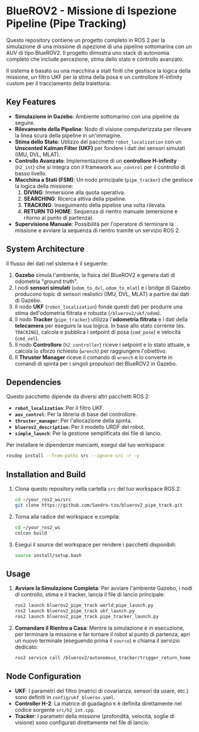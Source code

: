 # BlueROV2 - Missione di Ispezione Pipeline (Pipe Tracking)

Questo repository contiene un progetto completo in ROS 2 per la simulazione di una missione di ispezione di una pipeline sottomarina con un AUV di tipo BlueROV2. Il progetto dimostra uno stack di autonomia completo che include percezione, stima dello stato e controllo avanzato.

Il sistema è basato su una macchina a stati finiti che gestisce la logica della missione, un filtro UKF per la stima della posa e un controllore H-infinity custom per il tracciamento della traiettoria.

## Key Features

-   **Simulazione in Gazebo**: Ambiente sottomarino con una pipeline da seguire.
-   **Rilevamento della Pipeline**: Nodo di visione computerizzata per rilevare la linea scura della pipeline in un'immagine.
-   **Stima dello Stato**: Utilizzo del pacchetto `robot_localization` con un **Unscented Kalman Filter (UKF)** per fondere i dati dei sensori simulati (IMU, DVL, MLAT).
-   **Controllo Avanzato**: Implementazione di un **controllore H-infinity** (`h2_int`) che si integra con il framework `auv_control` per il controllo di basso livello.
-   **Macchina a Stati (FSM)**: Un nodo principale (`pipe_tracker`) che gestisce la logica della missione:
    1.  **DIVING**: Immersione alla quota operativa.
    2.  **SEARCHING**: Ricerca attiva della pipeline.
    3.  **TRACKING**: Inseguimento della pipeline una volta rilevata.
    4.  **RETURN TO HOME**: Sequenza di rientro manuale (emersione e ritorno al punto di partenza).
-   **Supervisione Manuale**: Possibilità per l'operatore di terminare la missione e avviare la sequenza di rientro tramite un servizio ROS 2.

## System Architecture

Il flusso dei dati nel sistema è il seguente:
1.  **Gazebo** simula l'ambiente, la fisica del BlueROV2 e genera dati di odometria "ground truth".
2.  I nodi **sensori simulati** (`odom_to_dvl`, `odom_to_mlat`) e i bridge di Gazebo producono topic di sensori realistici (IMU, DVL, MLAT) a partire dai dati di Gazebo.
3.  Il nodo **UKF** (`robot_localization`) fonde questi dati per produrre una stima dell'odometria filtrata e robusta (`/bluerov2/ukf/odom`).
4.  Il nodo **Tracker** (`pipe_tracker`) utilizza l'**odometria filtrata** e i dati della **telecamera** per eseguire la sua logica. In base allo stato corrente (es. `TRACKING`), calcola e pubblica i setpoint di posa (`cmd_pose`) e velocità (`cmd_vel`).
5.  Il nodo **Controllore** (`h2_controller`) riceve i setpoint e lo stato attuale, e calcola lo sforzo richiesto (`wrench`) per raggiungere l'obiettivo.
6.  Il **Thruster Manager** riceve il comando di `wrench` e lo converte in comandi di spinta per i singoli propulsori del BlueROV2 in Gazebo.

## Dependencies

Questo pacchetto dipende da diversi altri pacchetti ROS 2:

-   **`robot_localization`**: Per il filtro UKF.
-   **`auv_control`**: Per la libreria di base del controllore.
-   **`thruster_manager`**: Per l'allocazione della spinta.
-   **`bluerov2_description`**: Per il modello URDF del robot.
-   **`simple_launch`**: Per la gestione semplificata dei file di lancio.

Per installare le dipendenze mancanti, esegui dal tuo workspace:
```bash
rosdep install --from-paths src --ignore-src -r -y
```

## Installation and Build

1.  Clona questo repository nella cartella `src` del tuo workspace ROS 2:
    ```bash
    cd ~/your_ros2_ws/src
    git clone https://github.com/Sandro-tzo/bluerov2_pipe_track.git
    ```
2.  Torna alla radice del workspace e compila:
    ```bash
    cd ~/your_ros2_ws
    colcon build
    ```
3.  Esegui il source del workspace per rendere i pacchetti disponibili:
    ```bash
    source install/setup.bash
    ```

## Usage

1.  **Avviare la Simulazione Completa**:
    Per avviare l'ambiente Gazebo, i nodi di controllo, stima e il tracker, lancia il file di lancio principale:
    ```bash
    ros2 launch bluerov2_pipe_track world_pipe_launch.py
    ros2 launch bluerov2_pipe_track ukf_launch.py
    ros2 launch bluerov2_pipe_track pipe_tracker_launch.py
    ```

2.  **Comandare il Rientro a Casa**:
    Mentre la simulazione è in esecuzione, per terminare la missione e far tornare il robot al punto di partenza, apri un nuovo terminale (eseguendo prima il `source`) e chiama il servizio dedicato:
    ```bash
    ros2 service call /bluerov2/autonomous_tracker/trigger_return_home std_srvs/srv/Trigger '{}'
    ```

## Node Configuration

-   **UKF**: I parametri del filtro (matrici di covarianza, sensori da usare, etc.) sono definiti in `config/ukf_bluerov.yaml`.
-   **Controller H-2**: La matrice di guadagno `K` è definita direttamente nel codice sorgente `src/h2_int.cpp`.
-   **Tracker**: I parametri della missione (profondità, velocità, soglie di visione) sono configurati direttamente nel file di lancio.